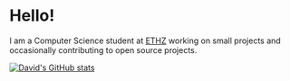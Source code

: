 # Hello!

I am a Computer Science student at [ETHZ](ethz.ch) working on small projects and occasionally contributing to open source projects. 

[![David's GitHub stats](https://github-readme-stats.vercel.app/api?username=david-0609&theme=tokyonight)](https://github.com/anuraghazra/github-readme-stats)
